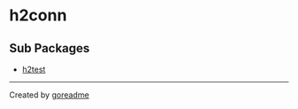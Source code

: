# h2conn

## Sub Packages

* [h2test](./h2test)


---

Created by [goreadme](https://github.com/apps/goreadme)
